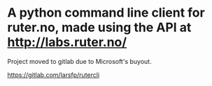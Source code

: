 # A python command line client for ruter.no, made using the API at http://labs.ruter.no/


Project moved to gitlab due to Microsoft's buyout.

https://gitlab.com/larsfp/rutercli
